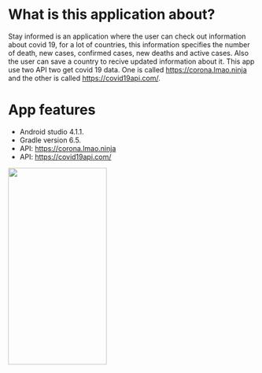# What is this application about?
Stay informed is an application where the user can check out information about covid 19, for a lot of countries, this information specifies the number of death, new cases, confirmed cases, new deaths and active cases. Also the user can save a country to recive updated information about it. This app use two API two get covid 19 data. One is called https://corona.lmao.ninja and the other is called https://covid19api.com/.

# App features

* Android studio 4.1.1.
* Gradle version 6.5.
* API: https://corona.lmao.ninja
* API: https://covid19api.com/



<img src="https://user-images.githubusercontent.com/59579790/117869553-4f838500-b271-11eb-84d5-458730d6529e.png" width="200" height="400" />
